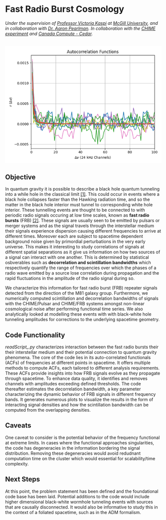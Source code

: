# Fast Radio Burst Cosmology
###### Under the supervision of [Professor Victoria Kaspi](https://www.physics.mcgill.ca/~vkaspi/) at [McGill University](https://www.mcgill.ca/), and in collaboration with [Dr. Aaron Pearlman](https://sites.astro.caltech.edu/~apearlman/). In collaboration with the [CHIME experiment](https://chime-experiment.ca/en) and [Canada Compute - Cedar](https://docs.alliancecan.ca/wiki/Cedar).

![alt text](https://github.com/IsolatedSingularity/FRB-Analysis/blob/main/Plots/ACF_Sum%3B%20Fit.png)

## Objective

In quantum gravity it is possible to describe a black hole quantum tunneling into a while hole in the classical limit [[1]](https://inspirehep.net/literature/1403709). This could occur in events where a black hole collapses faster than the Hawking radiation time, and so the matter in the black hole interior must tunnel to corresponding white hole interior. These tunnelling events are thought to be connected to with periodic radio signals occuring at low time scales, known as **fast radio bursts** (FRB) [[2]](https://www.researchgate.net/publication/265730144_Fast_Radio_Bursts_and_White_Hole_Signals). These signals are usually seen to be emitted by pulsars or merger systems and as the signal travels through the interstellar medium their signals experience dispersion causing different frequencies to arrive at different times. Moreover each are subject to spacetime dependent background noise given by primordial perturbations in the very early universe. This makes it interesting to study correlations of signals at different spatial separations as it give us information on how two sources of a signal can interact with one another. This is determined by statistical osbverables such as **decorrelation and scintillation bandwidths** which respectively quantify the range of frequencies over which the phases of a radio wave emitted by a source lose correlation during propagation and the rapid fluctuations in the amplitude of the radio signal during so.

We characterize this information for fast radio burst (FRB) repeater signals detected from the direction of the M81 galaxy group. Furthermore, we numerically computed scintillation and decorrelation bandwidths of signals with the CHIME/Pulsar and CHIME/FRB systems amongst non-linear cosmological noise after performing functional time series. We also analytically looked at modelling these events with with black-white hole tunneling amplitudes for corrections to the underlying spacetime geometry. 


## Code Functionality

*readScript_.py* characterizes interaction between the fast radio bursts their their interstellar medium and their potential connection to quantum gravity phenomena. The core of the code lies in its auto-correlated functionals (ACFs) of frequencies at different points in spacetime. It offers multiple methods to compute ACFs, each tailored to different analysis requirements. These ACFs provide insights into how FRB signals evolve as they propagate through spacetime. To enhance data quality, it identifies and removes channels with amplitudes exceeding defined thresholds. The code thereafter estimates the decorrelation bandwidth, a key parameter characterizing the dynamic behavior of FRB signals in different frequency bands. It generates numerous plots to visualize the results in the form of interacting signal densities and how the scintillation bandwidth can be computed from the overlapping densities.

## Caveats

One caveat to consider is the potential behavior of the frequency functional at extreme limits. In cases where the functional approaches singularities, the code has degeneracies in the information bordering the signal distribution. Removing these degeneracies would avoid redudnant computation time on the cluster which would essential for scalability/time complexity.

## Next Steps

At this point, the problem statement has been defined and the foundational code base has been laid. Potential additions to the code would include higher dimensional black-white wormhole tunneling events with sources that are causally disconnected. It would also be informative to study this in the context of a foliated spacetime, such as in the ADM formalism.

